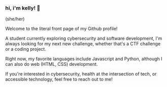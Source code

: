 ### hi, i'm kelly! 👋

(she/her)

Welcome to the literal front page of my Github profile!

A student currently exploring cybersecurity and software development, I'm always looking for my next new challenge, whether that's a CTF challenge or a coding project.

Right now, my favorite languages include Javascript and Python, although I can also do web (HTML, CSS) development.

If you're interested in cybersecurity, health at the intersection of tech, or accessible technology, feel free to reach out to me!
